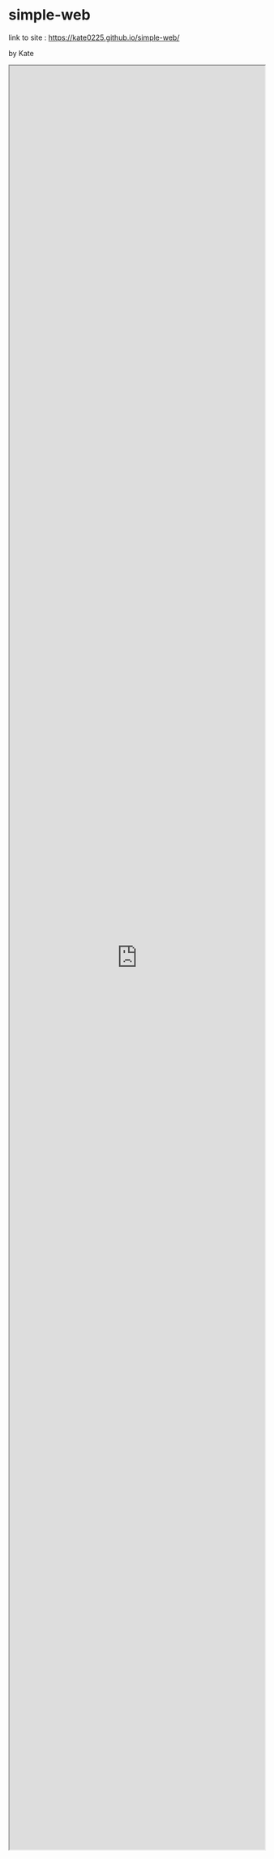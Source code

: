 # simple-web

link to site : https://kate0225.github.io/simple-web/

by Kate


<iframe src="https://public.tableau.com/shared/9MN9WZN67?:showVizHome=no&:embed=true" width="100%" height="90%"></iframe>
